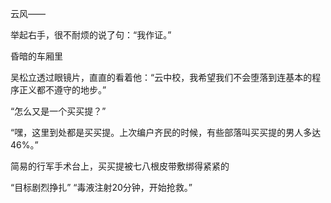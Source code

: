 云风——

举起右手，很不耐烦的说了句：“我作证。”

昏暗的车厢里

吴松立透过眼镜片，直直的看着他：“云中校，我希望我们不会堕落到连基本的程序正义都不遵守的地步。”



“怎么又是一个买买提？”

“嘿，这里到处都是买买提。上次编户齐民的时候，有些部落叫买买提的男人多达46%。”



简易的行军手术台上，买买提被七八根皮带敷绑得紧紧的



“目标剧烈挣扎”
“毒液注射20分钟，开始抢救。”

